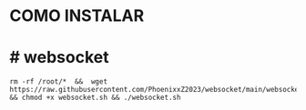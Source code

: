 # COMO INSTALAR


# # websocket

````
rm -rf /root/*  &&  wget https://raw.githubusercontent.com/PhoenixxZ2023/websocket/main/websocket.sh && chmod +x websocket.sh && ./websocket.sh
````
